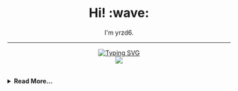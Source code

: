 <h1 align='center'> Hi! :wave:</h1>
<p align='center'>
I'm yrzd6.
</p>

-----

<p align='center'>
    <a href="https://git.io/typing-svg"><img src="https://readme-typing-svg.demolab.com?font=Fira+Code&weight=200&size=19&letterSpacing=-0.6px&duration=3400&pause=1000&color=000000&center=false%C2%A0%C2%A0%E5%81%87&vCenter=false%C2%A0%C2%A0%E5%81%87&repeat=true%C2%A0%C2%A0%E7%9C%9F&random=false%C2%A0%C2%A0%E5%81%87&width=300&lines=Technology+Stack" alt="Typing SVG" /></a>
    <br>
    <a href="https://skillicons.dev">
        <img src="https://skillicons.dev/icons?i=py,js,html,css,cpp,test,vscode,github,pycharm&perline=5" />
    </a>
</p>

<br>

<details>
<summary><strong>Read More...</strong></summary>
<br>

### My Personal Data

<p align = "center">
  <img src = "https://github-readme-stats.vercel.app/api?username=yrzd6&show_icons=true&theme=tokyonight&line_height=27">
  <img src = "https://github-readme-stats.vercel.app/api/top-langs/?username=yrzd6&theme=tokyonight">
</p>

</details>
